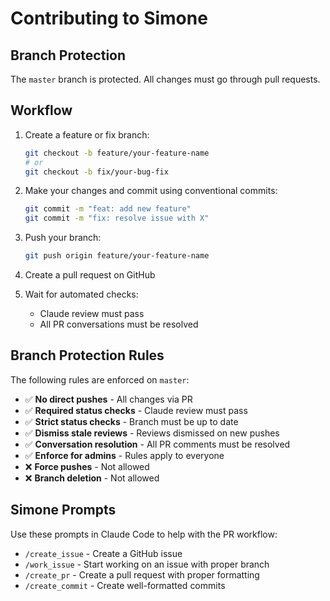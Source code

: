 # Contributing to Simone

## Branch Protection

The `master` branch is protected. All changes must go through pull requests.

## Workflow

1. Create a feature or fix branch:
   ```bash
   git checkout -b feature/your-feature-name
   # or
   git checkout -b fix/your-bug-fix
   ```

2. Make your changes and commit using conventional commits:
   ```bash
   git commit -m "feat: add new feature"
   git commit -m "fix: resolve issue with X"
   ```

3. Push your branch:
   ```bash
   git push origin feature/your-feature-name
   ```

4. Create a pull request on GitHub

5. Wait for automated checks:
   - Claude review must pass
   - All PR conversations must be resolved

## Branch Protection Rules

The following rules are enforced on `master`:

- ✅ **No direct pushes** - All changes via PR
- ✅ **Required status checks** - Claude review must pass
- ✅ **Strict status checks** - Branch must be up to date
- ✅ **Dismiss stale reviews** - Reviews dismissed on new pushes
- ✅ **Conversation resolution** - All PR comments must be resolved
- ✅ **Enforce for admins** - Rules apply to everyone
- ❌ **Force pushes** - Not allowed
- ❌ **Branch deletion** - Not allowed

## Simone Prompts

Use these prompts in Claude Code to help with the PR workflow:

- `/create_issue` - Create a GitHub issue
- `/work_issue` - Start working on an issue with proper branch
- `/create_pr` - Create a pull request with proper formatting
- `/create_commit` - Create well-formatted commits
